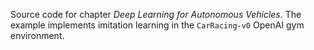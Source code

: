Source code for chapter _Deep Learning for Autonomous Vehicles_. The example implements imitation learning in the `CarRacing-v0` OpenAI gym environment. 